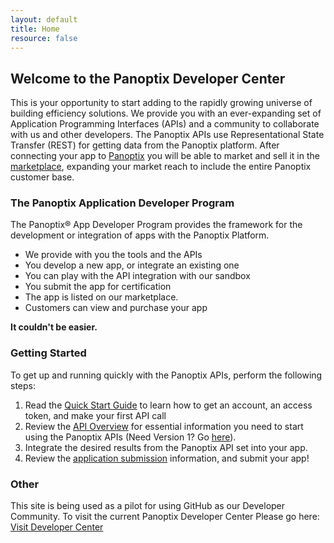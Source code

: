 ```yaml
--- 
layout: default 
title: Home
resource: false
--- 
```


## Welcome to the Panoptix Developer Center
This is your opportunity to start adding to the rapidly growing universe of building efficiency solutions. We provide you with an ever-expanding set of Application Programming Interfaces (APIs) and a community to collaborate with us and other developers. The Panoptix APIs use Representational State Transfer (REST) for getting data from the Panoptix platform. After connecting your app to [Panoptix](https://www.panoptix.com) you will be able to market and sell it in the [marketplace](https://whatspossible.johnsoncontrols.com/community/panoptix/apps), expanding your market reach to include the entire Panoptix customer base.

### The Panoptix Application Developer Program
The Panoptix® App Developer Program provides the framework for the development or integration of apps with the Panoptix Platform.

* We provide with you the tools and the APIs
* You develop a new app, or integrate an existing one
* You can play with the API integration with our sandbox
* You submit the app for certification
* The app is listed on our marketplace. 
* Customers can view and purchase your app

**It couldn't be easier.**

### Getting Started
To get up and running quickly with the Panoptix APIs, perform the following steps:
 
1. Read the [Quick Start Guide](quickstartguide.html) to learn how to get an account, an access token, and make your first API call
2. Review the [API Overview](APIV2) for essential information you need to start using the Panoptix APIs (Need Version 1? Go [here](APIV1)).
3. Integrate the desired results from the Panoptix API set into your app.
4. Review the [application submission](appsubmision.html) information, and submit your app!

### Other
This site is being used as a pilot for using GitHub as our Developer Community. To visit the current Panoptix Developer Center Please go here: [Visit Developer Center](https://developer.panoptix.com)

